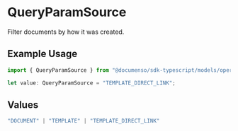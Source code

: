 # QueryParamSource

Filter documents by how it was created.

## Example Usage

```typescript
import { QueryParamSource } from "@documenso/sdk-typescript/models/operations";

let value: QueryParamSource = "TEMPLATE_DIRECT_LINK";
```

## Values

```typescript
"DOCUMENT" | "TEMPLATE" | "TEMPLATE_DIRECT_LINK"
```